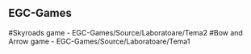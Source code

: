 ## EGC-Games

#Skyroads game - EGC-Games/Source/Laboratoare/Tema2
#Bow and Arrow game - EGC-Games/Source/Laboratoare/Tema1
